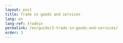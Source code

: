 ```yaml
---
layout: post
title: Trade in goods and services
lang: en
lang-ref: tradein
permalink: /en/guide/3-trade-in-goods-and-services/
order: 3
---
```

